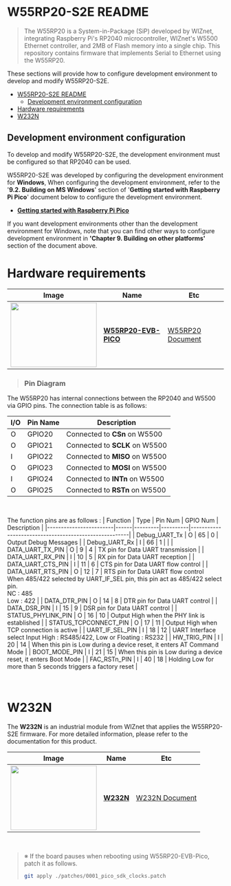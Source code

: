 
# W55RP20-S2E README

> The W55RP20 is a System-in-Package (SiP) developed by WIZnet, integrating Raspberry Pi's RP2040 microcontroller, WIZnet's W5500 Ethernet controller, and 2MB of Flash memory into a single chip. 
 This repository contains firmware that implements Serial to Ethernet using the W55RP20.

These sections will provide how to configure development environment to develop and modify W55RP20-S2E.

- [W55RP20-S2E README](#w55rp20-s2e-readme)
  - [Development environment configuration](#development-environment-configuration)
- [Hardware requirements](#hardware-requirements)
- [W232N](#w232n)



<a name="development_environment_configuration"></a>
## Development environment configuration

To develop and modify W55RP20-S2E, the development environment must be configured so that RP2040 can be used.

W55RP20-S2E was developed by configuring the development environment for **Windows**, When configuring the development environment, refer to the '**9.2. Building on MS Windows**' section of '**Getting started with Raspberry Pi Pico**' document below to configure the development environment.

- [**Getting started with Raspberry Pi Pico**][link-getting_started_with_raspberry_pi_pico]

If you want development environments other than the development environment for Windows, note that you can find other ways to configure development environment in **'Chapter 9. Building on other platforms'**  section of the document above.



<a name="hardware_requirements"></a>

# Hardware requirements

| Image                                                        | Name                                                      | Etc                                                          |
| ------------------------------------------------------------ | --------------------------------------------------------- | ------------------------------------------------------------ |
| <image src= "https://docs.wiznet.io/assets/images/w55rp20-evb-pico-docs-8e041fe8924bed1c8d567c1c8b87628d.png" width="200px" height="150px"> | [**W55RP20-EVB-PICO**](https://docs.wiznet.io/Product/ioNIC/W55RP20/w55rp20-evb-pico)           | [W55RP20 Document](https://docs.wiznet.io/Product/ioNIC/W55RP20/documents_md) |

> ### Pin Diagram

The W55RP20 has internal connections between the RP2040 and W5500 via GPIO pins. The connection table is as follows:

| I/O  | Pin Name | Description                                    |
| :--- | -------- | ---------------------------------------------- |
| O    | GPIO20   | Connected to **CSn** on W5500                  |
| O    | GPIO21   | Connected to **SCLK** on W5500                 |
| I    | GPIO22   | Connected to **MISO** on W5500                 |
| O    | GPIO23   | Connected to **MOSI** on W5500                 |
| I    | GPIO24   | Connected to **INTn** on W5500                 |
| O    | GPIO25   | Connected to **RSTn** on W5500                 |
<BR>

The function pins are as follows :
| Function               | Type | Pin Num | GPIO Num | Description                                           |
|------------------------|------|---------|----------|-------------------------------------------------------|
| Debug_UART_Tx           | O    | 65      | 0        | Output Debug Messages                                  |
| Debug_UART_Rx           | I    | 66      | 1        |                                                       |
| DATA_UART_TX_PIN        | O    | 9       | 4        | TX pin for Data UART transmission                      |
| DATA_UART_RX_PIN        | I    | 10      | 5        | RX pin for Data UART reception                         |
| DATA_UART_CTS_PIN       | I    | 11      | 6        | CTS pin for Data UART flow control                     |
| DATA_UART_RTS_PIN       | O    | 12      | 7        | RTS pin for Data UART flow control <br> When 485/422 selected by UART_IF_SEL pin, this pin act as 485/422 select pin. <br> NC : 485 <br> Low : 422                     |
| DATA_DTR_PIN            | O    | 14      | 8        | DTR pin for Data UART control                          |
| DATA_DSR_PIN            | I    | 15      | 9        | DSR pin for Data UART control                          |
| STATUS_PHYLINK_PIN      | O    | 16      | 10       | Output High when the PHY link is established           |
| STATUS_TCPCONNECT_PIN   | O    | 17      | 11       | Output High when TCP connection is active              |
| UART_IF_SEL_PIN         | I    | 18      | 12       | UART Interface select Input High : RS485/422, Low or Floating : RS232 |
| HW_TRIG_PIN             | I    | 20      | 14       | When this pin is Low during a device reset, it enters AT Command Mode |
| BOOT_MODE_PIN           | I    | 21      | 15       | When this pin is Low during a device reset, it enters Boot Mode        |
| FAC_RSTn_PIN            | I    | 40      | 18       | Holding Low for more than 5 seconds triggers a factory reset           |  

<BR>
<a name="W232N"></a>

# W232N  

The **W232N** is an industrial module from WIZnet that applies the W55RP20-S2E firmware. For more detailed information, please refer to the documentation for this product.

| Image                                                        | Name                                                      | Etc                                                          |
| ------------------------------------------------------------ | --------------------------------------------------------- | ------------------------------------------------------------ |
| <image src= "https://docs.wiznet.io/img/products/w232n/W232_Rail_mount.png" width="200px" height="150px"> | [**W232N**](https://docs.wiznet.io/Product/S2E-Module/Industrial/W232N-datasheet-kr)           | [W232N Document](https://docs.wiznet.io/Product/S2E-Module/Industrial/Config-tool-Guide-kr) |


<BR>

> ※ If the board pauses when rebooting using W55RP20-EVB-Pico, patch it as follows.
> ```sh
> git apply ./patches/0001_pico_sdk_clocks.patch
> ```


<!--
Link
-->

[link-getting_started_with_raspberry_pi_pico]: https://datasheets.raspberrypi.org/pico/getting-started-with-pico.pdf
[link-rp2040]: https://www.raspberrypi.org/products/rp2040/
[link-w5100s]: https://docs.wiznet.io/Product/iEthernet/W5100S/overview
[link-wiz500sr-rp]: https://docs.wiznet.io/Product/S2E-Module/WIZ5xxSR-RP-Series/WIZ500SR-RP/overview
[link-wiz505sr-rp]: https://docs.wiznet.io/Product/S2E-Module/WIZ5xxSR-RP-Series/WIZ505SR-RP/overview
[link-wiz510sr-rp]: https://docs.wiznet.io/Product/S2E-Module/WIZ5xxSR-RP-Series/WIZ510SR-RP/overview
[link-wiz500sr-rp_main]: https://github.com/Wiznet/W5XXSR-RP-C/blob/main/static/images/getting_started/wiz500sr-rp_main.png
[link-wiz505sr-rp_main]: https://github.com/Wiznet/W5XXSR-RP-C/blob/main/static/images/getting_started/wiz505sr-rp_main.png
[link-wiz510sr-rp_main]: https://github.com/Wiznet/W5XXSR-RP-C/blob/main/static/images/getting_started/wiz510sr-rp_main.png
